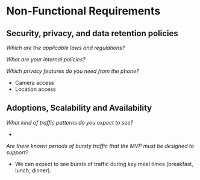 # Non-Functional Requirements

## Security, privacy, and data retention policies

*Which are the applicable laws and regulations?*

*What are your internal policies?*

*Which privacy features do you need from the phone?*

- Camera access
- Location access

## Adoptions, Scalability and Availability

*What kind of traffic patterns do you expect to see?*

- 

*Are there known periods of bursty traffic that the MVP must be designed to support?*

- We can expect to see bursts of traffic during key meal times (breakfast, lunch, dinner).